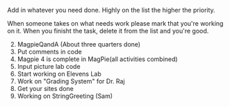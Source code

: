 Add in whatever you need done. Highly on the list the higher the priority.

When someone takes on what needs work please mark that you're working on it.
When you finisht the task, delete it from the list and you're good.

2. MagpieQandA  (About three quarters done)
3. Put comments in code
4. Magpie 4 is complete in MagPie(all activities combined)
5. Input picture lab code
6. Start working on Elevens Lab
7. Work on "Grading System" for Dr. Raj
8. Get your sites done
9. Working on StringGreeting (Sam)
